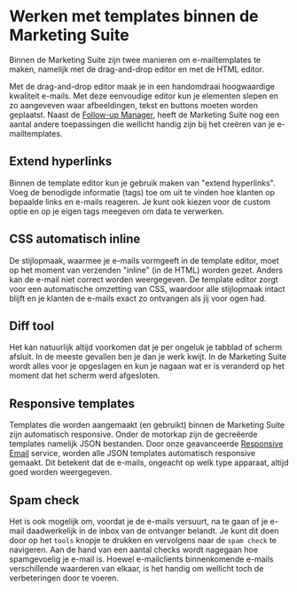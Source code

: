 # Werken met templates binnen de Marketing Suite

Binnen de Marketing Suite zijn twee manieren om e-mailtemplates te maken, 
namelijk met de drag-and-drop editor en met de HTML editor. 

Met de drag-and-drop editor maak je in een handomdraai 
hoogwaardige kwaliteit e-mails. Met deze eenvoudige editor kun je elementen slepen en zo aangeveven
waar afbeeldingen, tekst en buttons moeten worden geplaatst. 
Naast de [Follow-up Manager](follow-up-manager-ms), heeft de 
Marketing Suite nog een aantal andere toepassingen die wellicht 
handig zijn bij het creëren van je e-mailtemplates.


## Extend hyperlinks

Binnen de template editor kun je gebruik maken van "extend hyperlinks".
Voeg de benodigde informatie (tags) toe om uit te vinden hoe klanten op 
bepaalde links en e-mails reageren. Je kunt ook kiezen voor de custom 
optie en op je eigen tags meegeven om data te verwerken. 


## CSS automatisch inline

De stijlopmaak, waarmee je e-mails vormgeeft in de template editor,
moet op het moment van verzenden "inline" (in de HTML) worden gezet.
Anders kan de e-mail niet correct worden weergegeven. De template 
editor zorgt voor een automatische omzetting van CSS, waardoor alle
stijlopmaak intact blijft en je klanten de e-mails exact zo ontvangen
als jij voor ogen had.


## Diff tool 

Het kan natuurlijk altijd voorkomen dat je per ongeluk je tabblad of 
scherm afsluit. In de meeste gevallen ben je dan je werk kwijt. In
de Marketing Suite wordt alles voor je opgeslagen en kun je nagaan
wat er is veranderd op het moment dat het scherm werd afgesloten.


## Responsive templates

Templates die worden aangemaakt (en gebruikt) binnen de Marketing Suite zijn
automatisch responsive. Onder de motorkap zijn de gecreëerde templates namelijk 
JSON bestanden. Door onze geavanceerde [Responsive Email](www.responsiveemail.com)
service, worden alle JSON templates automatisch responsive gemaakt. Dit betekent
dat de e-mails, ongeacht op welk type apparaat, altijd goed worden weergegeven.


## Spam check

Het is ook mogelijk om, voordat je de e-mails versuurt, na te gaan of je e-mail
daadwerkelijk in de inbox van de ontvanger belandt. Je kunt dit doen door op
het `tools` knopje te drukken en vervolgens naar de `spam check` te navigeren.
Aan de hand van een aantal checks wordt nagegaan hoe spamgevoelig je e-mail is.
Hoewel e-mailclients binnenkomende e-mails verschillende waarderen van elkaar,
is het handig om wellicht toch de verbeteringen door te voeren.